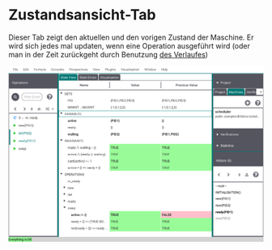 # Zustandsansicht-Tab

Dieser Tab zeigt den aktuellen und den vorigen Zustand der Maschine. Er wird sich jedes mal updaten, wenn eine Operation ausgeführt wird (oder man in der Zeit zurückgeht durch Benutzung [des Verlaufes](../Verlauf.md))

![Zustandsansicht](../../screenshots/Main%20View/State%20View.png) 
